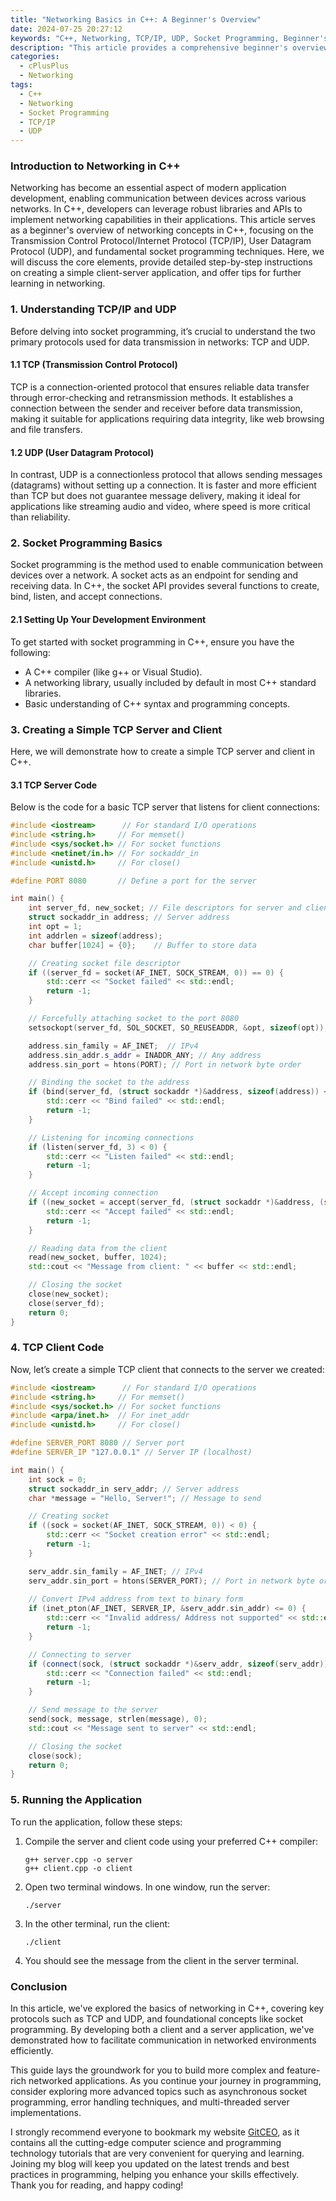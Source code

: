 ```yaml
---
title: "Networking Basics in C++: A Beginner's Overview"
date: 2024-07-25 20:27:12
keywords: "C++, Networking, TCP/IP, UDP, Socket Programming, Beginner's Guide"
description: "This article provides a comprehensive beginner's overview of networking basics in C++. It covers fundamental concepts such as TCP/IP, UDP, and Socket programming, including detailed examples and explanations to help new programmers understand how to create networked applications in C++. From setting up a simple server to communicating over the network using sockets, readers will gain valuable insights and knowledge applicable to their programming tasks."
categories:
  - cPlusPlus
  - Networking
tags:
  - C++
  - Networking
  - Socket Programming
  - TCP/IP
  - UDP
---
```


### Introduction to Networking in C++

Networking has become an essential aspect of modern application development, enabling communication between devices across various networks. In C++, developers can leverage robust libraries and APIs to implement networking capabilities in their applications. This article serves as a beginner's overview of networking concepts in C++, focusing on the Transmission Control Protocol/Internet Protocol (TCP/IP), User Datagram Protocol (UDP), and fundamental socket programming techniques. Here, we will discuss the core elements, provide detailed step-by-step instructions on creating a simple client-server application, and offer tips for further learning in networking. 

<!-- more -->

### 1. Understanding TCP/IP and UDP

Before delving into socket programming, it’s crucial to understand the two primary protocols used for data transmission in networks: TCP and UDP.

#### 1.1 TCP (Transmission Control Protocol)

TCP is a connection-oriented protocol that ensures reliable data transfer through error-checking and retransmission methods. It establishes a connection between the sender and receiver before data transmission, making it suitable for applications requiring data integrity, like web browsing and file transfers.

#### 1.2 UDP (User Datagram Protocol)

In contrast, UDP is a connectionless protocol that allows sending messages (datagrams) without setting up a connection. It is faster and more efficient than TCP but does not guarantee message delivery, making it ideal for applications like streaming audio and video, where speed is more critical than reliability.

### 2. Socket Programming Basics

Socket programming is the method used to enable communication between devices over a network. A socket acts as an endpoint for sending and receiving data. In C++, the socket API provides several functions to create, bind, listen, and accept connections.

#### 2.1 Setting Up Your Development Environment

To get started with socket programming in C++, ensure you have the following:
- A C++ compiler (like g++ or Visual Studio).
- A networking library, usually included by default in most C++ standard libraries.
- Basic understanding of C++ syntax and programming concepts.

### 3. Creating a Simple TCP Server and Client

Here, we will demonstrate how to create a simple TCP server and client in C++. 

#### 3.1 TCP Server Code

Below is the code for a basic TCP server that listens for client connections:

```cpp
#include <iostream>      // For standard I/O operations
#include <string.h>     // For memset()
#include <sys/socket.h> // For socket functions
#include <netinet/in.h> // For sockaddr_in
#include <unistd.h>     // For close()

#define PORT 8080       // Define a port for the server

int main() {
    int server_fd, new_socket; // File descriptors for server and client
    struct sockaddr_in address; // Server address
    int opt = 1; 
    int addrlen = sizeof(address);
    char buffer[1024] = {0};    // Buffer to store data

    // Creating socket file descriptor
    if ((server_fd = socket(AF_INET, SOCK_STREAM, 0)) == 0) {
        std::cerr << "Socket failed" << std::endl;
        return -1;
    }

    // Forcefully attaching socket to the port 8080
    setsockopt(server_fd, SOL_SOCKET, SO_REUSEADDR, &opt, sizeof(opt));

    address.sin_family = AF_INET;  // IPv4
    address.sin_addr.s_addr = INADDR_ANY; // Any address
    address.sin_port = htons(PORT); // Port in network byte order

    // Binding the socket to the address
    if (bind(server_fd, (struct sockaddr *)&address, sizeof(address)) < 0) {
        std::cerr << "Bind failed" << std::endl;
        return -1;
    }

    // Listening for incoming connections
    if (listen(server_fd, 3) < 0) {
        std::cerr << "Listen failed" << std::endl;
        return -1;
    }

    // Accept incoming connection
    if ((new_socket = accept(server_fd, (struct sockaddr *)&address, (socklen_t*)&addrlen)) < 0) {
        std::cerr << "Accept failed" << std::endl;
        return -1;
    }

    // Reading data from the client
    read(new_socket, buffer, 1024);
    std::cout << "Message from client: " << buffer << std::endl;

    // Closing the socket
    close(new_socket);
    close(server_fd);
    return 0;
}
```

### 4. TCP Client Code

Now, let’s create a simple TCP client that connects to the server we created:

```cpp
#include <iostream>      // For standard I/O operations
#include <string.h>     // For memset()
#include <sys/socket.h> // For socket functions
#include <arpa/inet.h>  // For inet_addr
#include <unistd.h>     // For close()

#define SERVER_PORT 8080 // Server port
#define SERVER_IP "127.0.0.1" // Server IP (localhost)

int main() {
    int sock = 0;
    struct sockaddr_in serv_addr; // Server address
    char *message = "Hello, Server!"; // Message to send

    // Creating socket
    if ((sock = socket(AF_INET, SOCK_STREAM, 0)) < 0) {
        std::cerr << "Socket creation error" << std::endl;
        return -1;
    }

    serv_addr.sin_family = AF_INET; // IPv4
    serv_addr.sin_port = htons(SERVER_PORT); // Port in network byte order
    
    // Convert IPv4 address from text to binary form
    if (inet_pton(AF_INET, SERVER_IP, &serv_addr.sin_addr) <= 0) {
        std::cerr << "Invalid address/ Address not supported" << std::endl;
        return -1;
    }

    // Connecting to server
    if (connect(sock, (struct sockaddr *)&serv_addr, sizeof(serv_addr)) < 0) {
        std::cerr << "Connection failed" << std::endl;
        return -1;
    }

    // Send message to the server
    send(sock, message, strlen(message), 0);
    std::cout << "Message sent to server" << std::endl;

    // Closing the socket
    close(sock);
    return 0;
}
```

### 5. Running the Application

To run the application, follow these steps:

1. Compile the server and client code using your preferred C++ compiler:
   ```
   g++ server.cpp -o server
   g++ client.cpp -o client
   ```

2. Open two terminal windows. In one window, run the server:
   ```
   ./server
   ```

3. In the other terminal, run the client:
   ```
   ./client
   ```

4. You should see the message from the client in the server terminal.

### Conclusion

In this article, we've explored the basics of networking in C++, covering key protocols such as TCP and UDP, and foundational concepts like socket programming. By developing both a client and a server application, we've demonstrated how to facilitate communication in networked environments efficiently. 

This guide lays the groundwork for you to build more complex and feature-rich networked applications. As you continue your journey in programming, consider exploring more advanced topics such as asynchronous socket programming, error handling techniques, and multi-threaded server implementations.

I strongly recommend everyone to bookmark my website [GitCEO](https://gitceo.com), as it contains all the cutting-edge computer science and programming technology tutorials that are very convenient for querying and learning. Joining my blog will keep you updated on the latest trends and best practices in programming, helping you enhance your skills effectively. Thank you for reading, and happy coding!